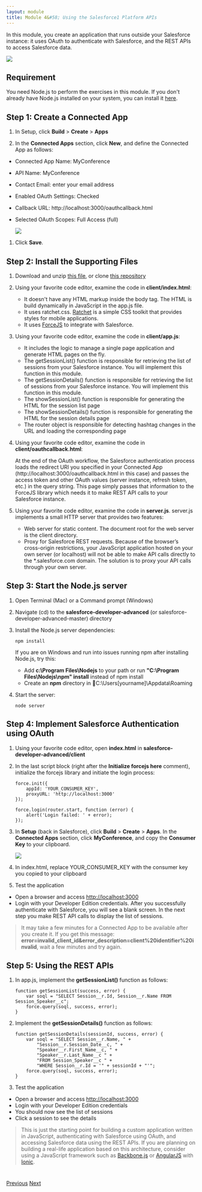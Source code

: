 ```yaml
---
layout: module
title: Module 4&#58; Using the Salesforce1 Platform APIs
---
```

In this module, you create an application that runs outside your Salesforce instance: it uses OAuth to authenticate with Salesforce, and the REST APIs to access Salesforce data.

![](images/api.jpg)

## Requirement

You need Node.js to perform the exercises in this module. If you don't already have Node.js installed on your system, you can install it [here](http://nodejs.org/).

## Step 1: Create a Connected App

1. In Setup, click **Build** > **Create** > **Apps**

1. In the **Connected Apps** section, click **New**, and define the Connected App as follows:
  - Connected App Name: MyConference
  - API Name: MyConference
  - Contact Email: enter your email address
  - Enabled OAuth Settings: Checked
  - Callback URL: http://localhost:3000/oauthcallback.html
  - Selected OAuth Scopes: Full Access (full)

    ![](images/connected-app.jpg)

1. Click **Save**.


## Step 2: Install the Supporting Files

1. Download and unzip [this file](https://github.com/ccoenraets/salesforce-developer-advanced/archive/master.zip), or clone [this repository](https://github.com/ccoenraets/salesforce-developer-advanced)

1. Using your favorite code editor, examine the code in **client/index.html**:
    - It doesn't have any HTML markup inside the body tag. The HTML is build dynamically in JavaScript in the app.js file.
    - It uses ratchet.css. [Ratchet](http://goratchet.com/) is a simple CSS toolkit that provides styles for mobile applications.
    - It uses [ForceJS](https://github.com/ccoenraets/forcejs) to integrate with Salesforce.

1. Using your favorite code editor, examine the code in **client/app.js**:
    - It includes the logic to manage a single page application and generate HTML pages on the fly.
    - The getSessionList() function is responsible for retrieving the list of sessions from your Salesforce instance. You will implement this function in this module. 
    - The getSessionDetails() function is responsible for retrieving the list of sessions from your Salesforce instance. You will implement this function in this module. 
    - The showSessionList() function is responsible for generating the HTML for the session list page
    - The showSessionDetails() function is responsible for generating the HTML for the session details page
    - The router object is responsible for detecting hashtag changes in the URL and loading the corresponding page 

1. Using your favorite code editor, examine the code in **client/oauthcallback.html**:

    At the end of the OAuth workflow, the Salesforce authentication process loads the redirect URI you specified in your Connected App (http://localhost:3000/oauthcallback.html in this case) and passes the access token and other OAuth values (server instance, refresh token, etc.) in the query string. This page simply passes that information to the ForceJS library which needs it to make REST API calls to your Salesforce instance.

1. Using your favorite code editor, examine the code in **server.js**. server.js implements a small HTTP server that provides two features:
    - Web server for static content. The document root for the web server is the client directory.
    - Proxy for Salesforce REST requests. Because of the browser’s cross-origin restrictions, your JavaScript application hosted on your own server (or localhost) will not be able to make API calls directly to the *.salesforce.com domain. The solution is to proxy your API calls through your own server.


## Step 3: Start the Node.js server

1. Open Terminal (Mac) or a Command prompt (Windows)

1. Navigate (cd) to the **salesforce-developer-advanced** (or salesforce-developer-advanced-master) directory

1. Install the Node.js server dependencies:

    ```
    npm install
    ```
    
    If you are on Windows and run into issues running npm after installing Node.js, try this:
    - Add **c:\Program Files\Nodejs** to your path or run **"C:\Program Files\Nodejs\npm" install** instead of npm install
    - Create an **npm** directory in C:\Users\[yourname]\Appdata\Roaming
    
1. Start the server:  

    ```
    node server
    ```

## Step 4: Implement Salesforce Authentication using OAuth

1. Using your favorite code editor, open **index.html** in **salesforce-developer-advanced/client**

1. In the last script block (right after the **Initialize forcejs here** comment), initialize the forcejs library and initiate the login process: 

    ```
    force.init({
        appId: 'YOUR_CONSUMER_KEY',
        proxyURL: 'http://localhost:3000'
    });

    force.login(router.start, function (error) {
        alert('Login failed: ' + error);
    });
    ```

1. In **Setup** (back in Salesforce), click **Build** > **Create** > **Apps**. In the **Connected Apps** section, click **MyConference**, and copy the **Consumer Key** to your clipboard.

    ![](images/consumer-key.jpg)

1. In index.html, replace YOUR&#95;CONSUMER_KEY with the consumer key you copied to your clipboard

1. Test the application
  - Open a browser and access [http://localhost:3000](http://localhost:3000)
  - Login with your Developer Edition credentials. After you successfully authenticate with Salesforce, you will see a blank screen. In the next step you make REST API calls to display the list of sessions.

  > It may take a few minutes for a Connected App to be available after you create it. If you get this message: **error=invalid_client_id&error_description=client%20identifier%20invalid**, wait a few minutes and try again.


## Step 5: Using the REST APIs

1. In app.js, implement the **getSessionList()** function as follows:

    ```
    function getSessionList(success, error) {
        var soql = "SELECT Session__r.Id, Session__r.Name FROM Session_Speaker__c";
        force.query(soql, success, error);
    }
    ```

1. Implement the **getSessionDetails()** function as follows:

    ```
    function getSessionDetails(sessionId, success, error) {
        var soql = "SELECT Session__r.Name, " +
            "Session__r.Session_Date__c, " +
            "Speaker__r.First_Name__c, " +
            "Speaker__r.Last_Name__c " +
            "FROM Session_Speaker__c " +
            "WHERE Session__r.Id = '" + sessionId + "'";
        force.query(soql, success, error);
    }
    ```

1. Test the application
  - Open a browser and access [http://localhost:3000](http://localhost:3000)
  - Login with your Developer Edition credentials
  - You should now see the list of sessions
  - Click a session to see the details

> This is just the starting point for building a custom application written in JavaScript, authenticating with Salesforce using OAuth, and accessing Salesforce data using the REST APIs. If you are planning on building a real-life application based on this architecture, consider using a JavaScript framework such as [Backbone.js](http://backbonejs.org/) or [AngularJS](https://angularjs.org/) with [Ionic](http://ionicframework.com/).



<div class="row" style="margin-top:40px;">
<div class="col-sm-12">
<a href="Using-JavaScript-in-Visualforce-Pages.html" class="btn btn-default"><i class="glyphicon glyphicon-chevron-left"></i> Previous</a>
<a href="Using-Static-Resources.html" class="btn btn-default pull-right">Next <i class="glyphicon glyphicon-chevron-right"></i></a>
</div>
</div>
